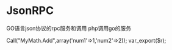 # JsonRPC
GO语言json协议的rpc服务和调用
php调用go的服务

<?php
$client = new JsonRPC("127.0.0.1", 1215);
$r = $client->Call("MyMath.Add",array('num1'=>1,'num2'=>2));
var_export($r);
